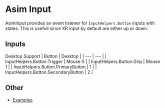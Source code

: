 # Asim Input

AsimInput provides an event listener for `InputHelpers.Button` inputs with states. This is usefull since XR input by default are either up or down.

## Inputs

Desktop Support
| Button | Desktop |
| --- | --- |
| InputHelpers.Button.Trigger | Mouse 0 |
| InputHelpers.Button.Grip | Mouse 1 |
| InputHelpers.Button.PrimaryButton | 1 |
| InputHelpers.Button.SecondaryButton | 2 |

## Other
- [Examples](../Assets/ASIM-VR/Examples/Inputs)